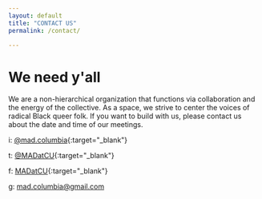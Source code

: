 ```yaml
---
layout: default
title: "CONTACT US"
permalink: /contact/

---
```


# We need y'all 

We are a non-hierarchical organization that functions via collaboration and the energy of the collective. As a space, we strive to center the voices of radical Black queer folk. If you want to build with us, please contact us about the date and time of our meetings. 

i: [@mad.columbia](https://www.instagram.com/mad.columbia/?hl=en){:target="_blank"}

t: [@MADatCU](https://twitter.com/madatcu){:target="_blank"}

f: [MADatCU](https://www.facebook.com/MADatCU/timeline){:target="_blank"}

g: [mad.columbia@gmail.com](mailto:mad.columbia@gmail.com)
